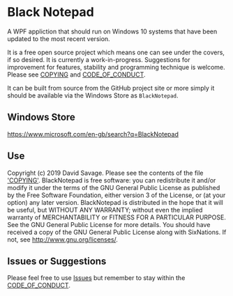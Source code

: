 # Black Notepad

A WPF appliction that should run on Windows 10 systems that have been updated to the most recent version. 

It is a free open source project which means one can see under the covers, if so desired. It is currently a work-in-progress. Suggestions for improvement for features, stability and programming technique is welcome. Please see [COPYING](COPYING) and [CODE_OF_CONDUCT](../CODE_OF_CONDUCT.md).

It can be built from source from the GitHub project site or more simply it should be available via the Windows Store as `BlackNotepad`.

## Windows Store

https://www.microsoft.com/en-gb/search?q=BlackNotepad

## Use

Copyright (c) 2019 David Savage. Please see the contents of the file ['COPYING'](../COPYING).
BlackNotepad is free software: you can redistribute it and/or modify it under the terms of the GNU General Public License as published by the Free Software Foundation, either version 3 of the License, or (at your option) any later version.
BlackNotepad is distributed in the hope that it will be useful, but WITHOUT ANY WARRANTY; without even the implied warranty of MERCHANTABILITY or FITNESS FOR A PARTICULAR PURPOSE. See the GNU General Public License for more details.
You should have received a copy of the GNU General Public License along with SixNations. If not, see http://www.gnu.org/licenses/.

## Issues or Suggestions

Please feel free to use [Issues](https://github.com/savaged/BlackNotepad/issues) but remember to stay within the [CODE_OF_CONDUCT](../CODE_OF_CONDUCT.md). 
